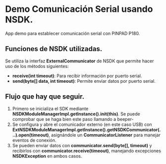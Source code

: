 # Demo Comunicación Serial usando NSDK.

App demo para establecer comunicación serial con PINPAD P180.

## Funciones de NSDK utilizadas.
Se utiliza la interfaz **ExternalCommunicator** de NSDK que permite hacer uso de los métodos siguientes:
- **receive(int timeout)**: Para recibir información por puerto serial.
- **send(byte[] data, int timeout)**: Permite enviar datos por puerto serial.

## Flujo que hay que seguir.
1. Primero se inicializa el SDK mediante **NSDKModuleManagerImpl.getInstance().init(this)**. Se puede comprobar que se haga bien este paso llamando a beeper-
2. Se configura y abre el comunicador externo (en este caso USB) con **ExtNSDKModuleManagerImpl.getInstance().getNSDKCommunicator(...).open(timeout)**, asignándole un **CommunicatorListener** para manejar eventos de conexión.
3. Se pueden enviar datos con **communicator.send(byte[], timeout)** y recibirlos con **communicator.receive(timeout)**, manejando excepciones **NSDKException** en ambos casos.
